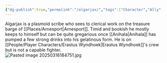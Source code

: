 ```yaml
---
{"dg-publish":true,"permalink":"/algarjax/","tags":["Character","Ally"]}
---
```


Algarjax is a plasmoid scribe who sees to clerical work on the treasure barge of [[Places/Arnesport\|Arnesport]].  Timid and bookish he mostly keeps to himself but can be quite gregarious once [[Anihala\|Anihala]] has pumped a few strong drinks into his gelatinous form.  He is on [[People/Player Characters/Erastus Wyndhoek\|Erastus Wyndhoek]]'s crew but is not a capable fighter.  
![Pasted image 20250316184751.jpg](/img/user/Z_Attachments/Pasted%20image%2020250316184751.jpg)